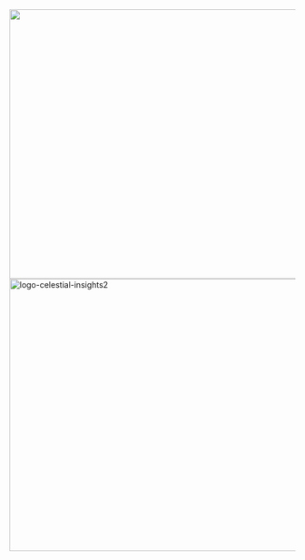 <div align="center">
<img width="1200" height="475" alt="GHBanner" src="https://github.com/user-attachments/assets/0aa67016-6eaf-458a-adb2-6e31a0763ed6" />
</div>
<img width="1280" height="480" alt="logo-celestial-insights2" src="https://github.com/user-attachments/assets/ade870e4-f8f3-4c74-99fe-17a8da867be3" />
